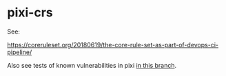 # pixi-crs 

See:

https://coreruleset.org/20180619/the-core-rule-set-as-part-of-devops-ci-pipeline/

Also see tests of known vulnerabilities in pixi [in this branch](https://github.com/DevSlop/pixi-crs/tree/test-pixi-vulnerabilities).

